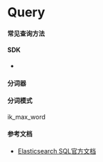 Query
=


#### 常见查询方法


#### SDK
- 

#### 分词器

#### 分词模式
ik_max_word

#### 参考文档
- [Elasticsearch SQL官方文档](https://www.elastic.co/cn/elasticsearch/sql)
